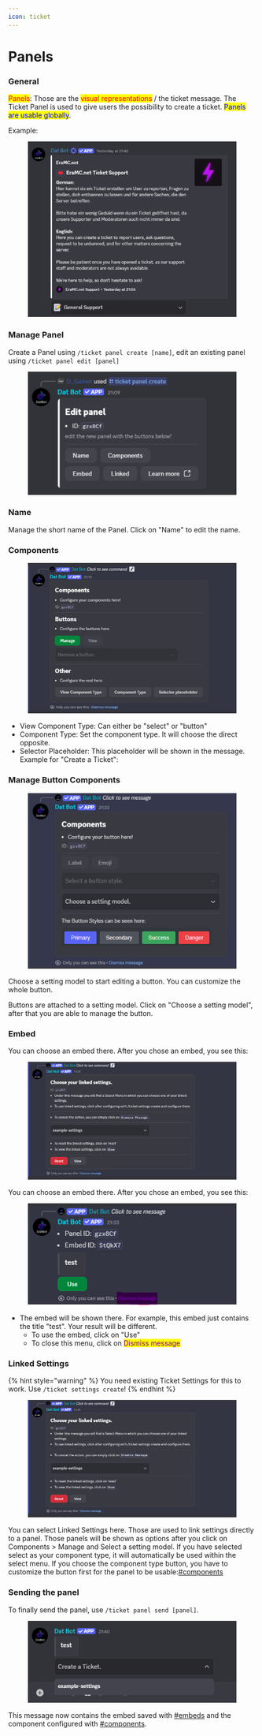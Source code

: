 ```yaml
---
icon: ticket
---
```


# Panels

### General

<mark style="color:red;">Panels</mark>: Those are the <mark style="color:red;">visual representations</mark> / the ticket message. The Ticket Panel is used to give users the possibility to create a ticket. <mark style="color:blue;">Panels are usable globally</mark>.&#x20;

Example:&#x20;

<div align="left"><figure><img src="../../../.gitbook/assets/grafik (3).png" alt=""><figcaption></figcaption></figure></div>

### Manage Panel

Create a Panel using `/ticket panel create [name]`, edit an existing panel using `/ticket panel edit [panel]`

<div align="left"><figure><img src="../../../.gitbook/assets/grafik (2) (1).png" alt=""><figcaption></figcaption></figure></div>

### Name

Manage the short name of the Panel. Click on "Name" to edit the name.

### Components

<div align="left"><figure><img src="../../../.gitbook/assets/grafik (3) (1).png" alt=""><figcaption></figcaption></figure></div>

* View Component Type: Can either be "select" or "button"
* Component Type: Set the component type. It will choose the direct opposite.
* Selector Placeholder: This placeholder will be shown in the message. Example for "Create a Ticket":

### Manage Button Components

<div align="left"><figure><img src="../../../.gitbook/assets/grafik (4) (1).png" alt=""><figcaption></figcaption></figure></div>

Choose a setting model to start editing a button. You can customize the whole button.

Buttons are attached to a setting model. Click on "Choose a setting model", after that you are able to manage the button.

### Embed

You can choose an embed there. After you chose an embed, you see this:

<figure><img src="../../../.gitbook/assets/grafik (6).png" alt=""><figcaption></figcaption></figure>

You can choose an embed there. After you chose an embed, you see this:

<div align="left"><figure><img src="../../../.gitbook/assets/Screenshot 2025-06-04 213321.png" alt=""><figcaption></figcaption></figure></div>

* The embed will be shown there. For example, this embed just contains the title "test". Your result will be different.
  * To use the embed, click on "Use"
  * To close this menu, click on <mark style="color:purple;">Dismiss message</mark>

### Linked Settings

{% hint style="warning" %}
You need existing Ticket Settings for this to work. Use `/ticket settings create`!
{% endhint %}

<figure><img src="../../../.gitbook/assets/grafik (6).png" alt=""><figcaption></figcaption></figure>

You can select Linked Settings here. Those are used to link settings directly to a panel. Those panels will be shown as options after you click on Components > Manage and Select a setting model. If you have selected select as your component type, it will automatically be used within the select menu. If you choose the component type button, you have to customize the button first for the panel to be usable:[#components](panels.md#components "mention")&#x20;

### Sending the panel

To finally send the panel, use `/ticket panel send [panel]`.

<div align="left"><figure><img src="../../../.gitbook/assets/grafik (7).png" alt=""><figcaption></figcaption></figure></div>

This message now contains the embed saved with [#embeds](panels.md#embeds "mention") and the component configured with [#components](panels.md#components "mention").
